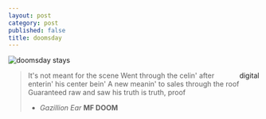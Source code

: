 ```yaml
---
layout: post
category: post
published: false
title: doomsday
---
```

![doomsday stays](/media/doomsday.jpeg)  
<!--more-->  
<span class='date' style='float:right;'>digital</span>  
  
  
>It's not meant for the scene
>Went through the celin' after enterin' his center bein'
>A new meanin' to sales through the roof
>Guaranteed raw and saw his truth is truth, proof
>  - *Gazillion Ear* **MF DOOM**
